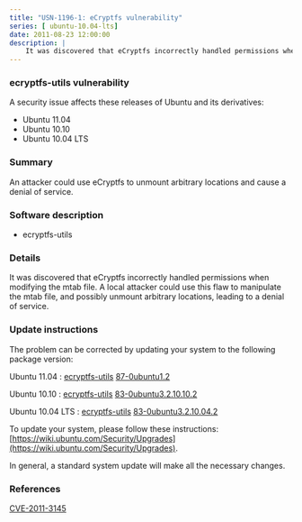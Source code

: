```yaml
---
title: "USN-1196-1: eCryptfs vulnerability"
series: [ ubuntu-10.04-lts]
date: 2011-08-23 12:00:00
description: |
    It was discovered that eCryptfs incorrectly handled permissions when modifying the mtab file. A local attacker could use this flaw to manipulate the mtab file, and possibly unmount arbitrary locations, leading to a denial of service.  
--- 
```

 
 


### ecryptfs-utils vulnerability

A security issue affects these releases of Ubuntu and its derivatives:

* Ubuntu 11.04
* Ubuntu 10.10
* Ubuntu 10.04 LTS

### Summary

An attacker could use eCryptfs to unmount arbitrary locations and cause a denial of service.

### Software description

* ecryptfs-utils 

### Details

It was discovered that eCryptfs incorrectly handled permissions when modifying the mtab file. A local attacker could use this flaw to manipulate the mtab file, and possibly unmount arbitrary locations, leading to a denial of service. 

### Update instructions

The problem can be corrected by updating your system to the following package version:

Ubuntu 11.04
 : [ecryptfs-utils](https://launchpad.net/ubuntu/+source/ecryptfs-utils) <span> [87-0ubuntu1.2](https://launchpad.net/ubuntu/+source/ecryptfs-utils/87-0ubuntu1.2) </span> 

Ubuntu 10.10
 : [ecryptfs-utils](https://launchpad.net/ubuntu/+source/ecryptfs-utils) <span> [83-0ubuntu3.2.10.10.2](https://launchpad.net/ubuntu/+source/ecryptfs-utils/83-0ubuntu3.2.10.10.2) </span> 

Ubuntu 10.04 LTS
 : [ecryptfs-utils](https://launchpad.net/ubuntu/+source/ecryptfs-utils) <span> [83-0ubuntu3.2.10.04.2](https://launchpad.net/ubuntu/+source/ecryptfs-utils/83-0ubuntu3.2.10.04.2) </span> 

To update your system, please follow these instructions: [https://wiki.ubuntu.com/Security/Upgrades](https://wiki.ubuntu.com/Security/Upgrades).

In general, a standard system update will make all the necessary changes. 

### References

 
 [CVE-2011-3145](http://people.ubuntu.com/~ubuntu-security/cve/CVE-2011-3145)
 

